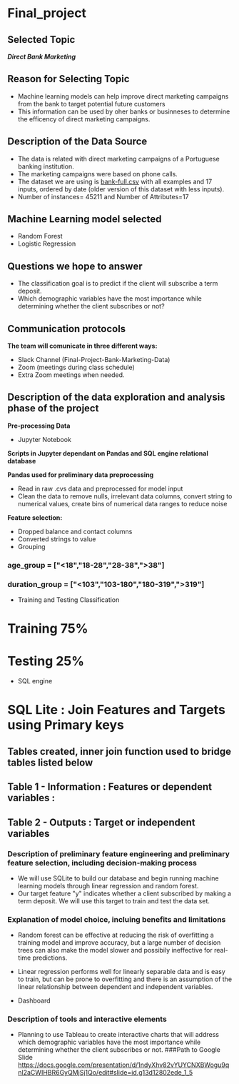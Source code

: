 # Final_project


## Selected Topic

***Direct Bank Marketing***

## Reason for Selecting Topic

* Machine learning models can help improve direct marketing campaigns from the bank to target potential future customers
* This information can be used by oher banks or businneses to determine the efficency of direct marketing campaigns.

## Description of the Data Source

* The data is related with direct marketing campaigns of a Portuguese banking institution. 
* The marketing campaigns were based on phone calls. 
* The dataset we are using is [bank-full.csv](/bank-full.csv) with all examples and 17 inputs, ordered by date (older version of this dataset with less inputs).
* Number of instances= 45211 and Number of Attributes=17

## Machine Learning model selected

* Random Forest
* Logistic Regression

## Questions we hope to answer

* The classification goal is to predict if the client will subscribe a term deposit.
* Which demographic variables have the most importance while determining whether the client subscribes or not?

## Communication protocols 

**The team will comunicate in three different ways:**

* Slack Channel (Final-Project-Bank-Marketing-Data)
* Zoom (meetings during class schedule)
* Extra Zoom meetings when needed.

## Description of the data exploration and analysis phase of the project
**Pre-processing Data**
* Jupyter Notebook 

**Scripts in Jupyter dependant on Pandas and SQL engine relational database**

**Pandas used for preliminary data preprocessing**

* Read in raw .cvs data and preprocessed for model input
* Clean the data to remove nulls, irrelevant data columns, convert string to numerical values, create bins of numerical data ranges to reduce noise

**Feature selection:**
* Dropped balance and contact columns
* Converted strings to value
* Grouping 
### age_group = ["<18","18-28","28-38",">38"]	
### duration_group = ["<103","103-180","180-319",">319"]
* Training and Testing Classification
# Training 75%
# Testing 25% 	
* SQL engine
# SQL Lite : Join Features and Targets using Primary keys
## Tables created, inner join function used to bridge tables listed below
## Table 1 - Information : Features or dependent variables : 
## Table 2 - Outputs : Target or independent variables

### Description of preliminary feature engineering and preliminary feature selection, including decision-making process 
* We will use SQLite to build our database and begin running machine learning models through linear regression and random forest.  
* Our target feature "y" indicates whether a client subscribed by making a term deposit. We will use this target to train and test the data set.

### Explanation of model choice, incluing benefits and limitations
* Random forest can be effective at reducing the risk of overfitting a training model and improve accuracy, but a large number of decision trees can also 
make the model slower and possibily ineffective for real-time predictions.
* Linear regression performs well for linearly separable data and is easy to train, but can be prone to overfitting and there is an assumption of the linear
relationship between dependent and independent variables.

* Dashboard
### Description of tools and interactive elements
* Planning to use Tableau to create interactive charts that will address which demographic variables have the most importance while determining whether the client subscribes or not.
###Path to Google Slide
https://docs.google.com/presentation/d/1ndyXhv82vYUYCNXBWogu9qnl2aCWIHBR6GyQMjSj1Qo/edit#slide=id.g13d12802ede_1_5

